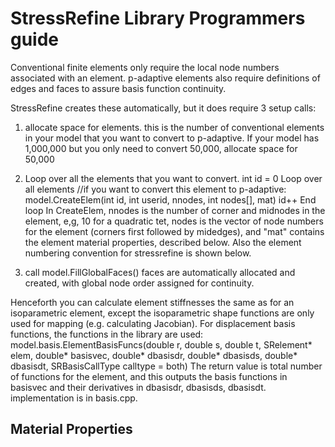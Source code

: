 # StressRefine Library Programmers guide

Conventional finite elements only require the local node numbers associated with an element. p-adaptive elements also require definitions of edges and faces to assure basis function continuity.

StressRefine creates these automatically, but it does require 3 setup calls:

1. allocate space for elements. this is the number of conventional elements in your model that you want to convert to p-adaptive. If your model has 1,000,000 but you only need to convert 50,000, allocate space for 50,000
 2. Loop over all the elements that you want to convert.
	int id = 0
	Loop over all elements
		//if you want to convert this element to p-adaptive:
		model.CreateElem(int id, int userid, nnodes, int nodes[], mat)
		id++
	End loop
In CreateElem, nnodes is the number of corner and midnodes in the element, e,g, 10 for a quadratic tet, nodes is the vector of node numbers for the element (corners first followed by midedges), and "mat" contains the element material properties, described below. Also the element numbering convention for stressrefine is shown below.

3. call model.FillGlobalFaces() faces are automatically allocated and created, with global node order assigned for continuity.

Henceforth you can calculate element stiffnesses the same as for an isoparametric element, except the isoparametric shape functions are only used for mapping (e.g. calculating Jacobian). For displacement basis functions, the functions in the library are used:
model.basis.ElementBasisFuncs(double r, double s, double t, SRelement* elem, double* basisvec, double* dbasisdr, double* dbasisds, double* dbasisdt, SRBasisCallType calltype = both)
The return value is total number of functions for the element, and this outputs the basis functions in basisvec and their derivatives in dbasisdr, dbasisds, dbasisdt. implementation is in basis.cpp.
## Material Properties




<!--stackedit_data:
eyJoaXN0b3J5IjpbOTk2Mzc5MTIzLC03OTgyMTY4OTVdfQ==
-->